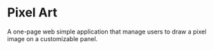 # Pixel Art
A one-page web simple application that manage users to draw a pixel image on a customizable panel.
